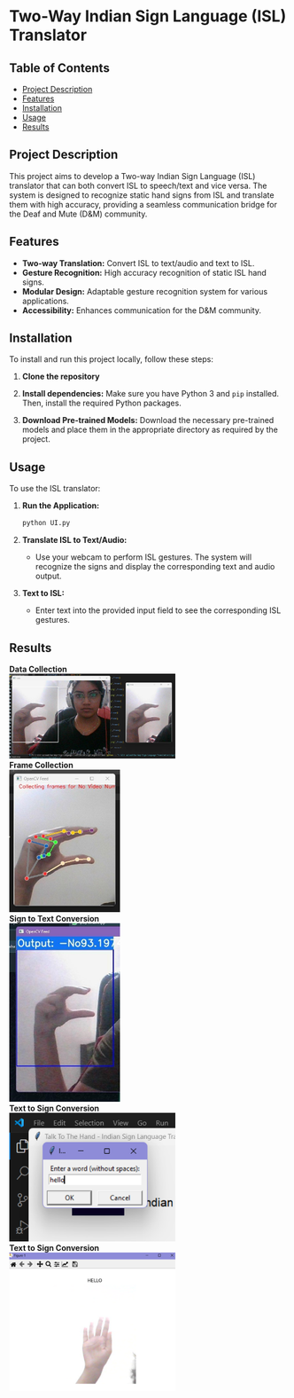 # Two-Way Indian Sign Language (ISL) Translator

## Table of Contents
- [Project Description](#project-description)
- [Features](#features)
- [Installation](#installation)
- [Usage](#usage)
- [Results](#results)

## Project Description

This project aims to develop a Two-way Indian Sign Language (ISL) translator that can both convert ISL to speech/text and vice versa. The system is designed to recognize static hand signs from ISL and translate them with high accuracy, providing a seamless communication bridge for the Deaf and Mute (D&M) community.

## Features

- **Two-way Translation:** Convert ISL to text/audio and text to ISL.
- **Gesture Recognition:** High accuracy recognition of static ISL hand signs.
- **Modular Design:** Adaptable gesture recognition system for various applications.
- **Accessibility:** Enhances communication for the D&M community.

## Installation

To install and run this project locally, follow these steps:

1. **Clone the repository**

2. **Install dependencies:**
    Make sure you have Python 3 and `pip` installed. Then, install the required Python packages.

3. **Download Pre-trained Models:**
    Download the necessary pre-trained models and place them in the appropriate directory as required by the project.

## Usage

To use the ISL translator:

1. **Run the Application:**
    ```bash
    python UI.py
    ```

2. **Translate ISL to Text/Audio:**
    - Use your webcam to perform ISL gestures. The system will recognize the signs and display the corresponding text and audio output.

3. **Text to ISL:**
    - Enter text into the provided input field to see the corresponding ISL gestures.

## Results

<strong>Data Collection</strong>
<br>
<img src="Result%20images/1.jpg" alt="Data Collection" width="300"/>
<br><strong>Frame Collection</strong>
<br>
<img src="Result%20images/3.jpg" alt="Frame Collection" width="200"/>
<br><strong>Sign to Text Conversion</strong>
<br>
<img src="Result%20images/2.jpg" alt="Sign to Text Conversion" width="200"/>
<br><strong>Text to Sign Conversion</strong>
<br>
<img src="Result%20images/4.png" alt="Text to Sign Conversion" width="300"/>
<br><strong>Text to Sign Conversion</strong>
<br>
<img src="Result%20images/5.png" alt="Text to Sign Conversion" width="300"/>
